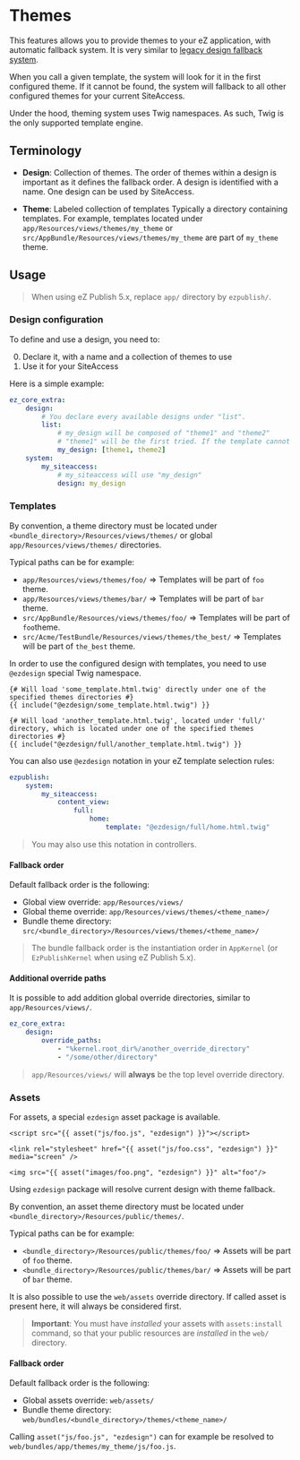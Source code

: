 # Themes

This features allows you to provide themes to your eZ application, with automatic fallback system.
It is very similar to [legacy design fallback system](https://doc.ez.no/eZ-Publish/Technical-manual/5.x/Concepts-and-basics/Designs/Design-combinations).

When you call a given template, the system will look for it in the first configured theme. If it cannot be found, the
system will fallback to all other configured themes for your current SiteAccess.

Under the hood, theming system uses Twig namespaces. As such, Twig is the only supported template engine.

## Terminology
* **Design**: Collection of themes.
  The order of themes within a design is important as it defines the fallback order.
  A design is identified with a name. One design can be used by SiteAccess.

* **Theme**: Labeled collection of templates
  Typically a directory containing templates. For example, templates located under `app/Resources/views/themes/my_theme`
  or `src/AppBundle/Resources/views/themes/my_theme` are part of `my_theme` theme.

## Usage
> When using eZ Publish 5.x, replace `app/` directory by `ezpublish/`.

### Design configuration
To define and use a design, you need to:

0. Declare it, with a name and a collection of themes to use
0. Use it for your SiteAccess

Here is a simple example:
```yaml
ez_core_extra:
    design:
        # You declare every available designs under "list".
        list:
            # my_design will be composed of "theme1" and "theme2"
            # "theme1" will be the first tried. If the template cannot be found in "theme1", "theme2" will be tried out.
            my_design: [theme1, theme2]
    system:
        my_siteaccess:
            # my_siteaccess will use "my_design"
            design: my_design
```

### Templates
By convention, a theme directory must be located under `<bundle_directory>/Resources/views/themes/` or global
`app/Resources/views/themes/` directories.

Typical paths can be for example:
* `app/Resources/views/themes/foo/` => Templates will be part of `foo` theme.
* `app/Resources/views/themes/bar/` => Templates will be part of `bar` theme.
* `src/AppBundle/Resources/views/themes/foo/` => Templates will be part of `foo`theme.
* `src/Acme/TestBundle/Resources/views/themes/the_best/` => Templates will be part of `the_best` theme.

In order to use the configured design with templates, you need to use `@ezdesign` special Twig namespace.

```jinja
{# Will load 'some_template.html.twig' directly under one of the specified themes directories #}
{{ include("@ezdesign/some_template.html.twig") }}

{# Will load 'another_template.html.twig', located under 'full/' directory, which is located under one of the specified themes directories #}
{{ include("@ezdesign/full/another_template.html.twig") }}
```

You can also use `@ezdesign` notation in your eZ template selection rules:

```yaml
ezpublish:
    system:
        my_siteaccess:
            content_view:
                full:
                    home:
                        template: "@ezdesign/full/home.html.twig"
```

> You may also use this notation in controllers.

#### Fallback order
Default fallback order is the following:
* Global view override: `app/Resources/views/`
* Global theme override: `app/Resources/views/themes/<theme_name>/`
* Bundle theme directory: `src/<bundle_directory>/Resources/views/themes/<theme_name>/`

> The bundle fallback order is the instantiation order in `AppKernel` (or `EzPublishKernel` when using eZ Publish 5.x).

#### Additional override paths
It is possible to add addition global override directories, similar to `app/Resources/views/`.

```yaml
ez_core_extra:
    design:
        override_paths:
            - "%kernel.root_dir%/another_override_directory"
            - "/some/other/directory"
```

> `app/Resources/views/` will **always** be the top level override directory.

### Assets
For assets, a special `ezdesign` asset package is available.

```jinja
<script src="{{ asset("js/foo.js", "ezdesign") }}"></script>

<link rel="stylesheet" href="{{ asset("js/foo.css", "ezdesign") }}" media="screen" />

<img src="{{ asset("images/foo.png", "ezdesign") }}" alt="foo"/>
```

Using `ezdesign` package will resolve current design with theme fallback.

By convention, an asset theme directory must be located under `<bundle_directory>/Resources/public/themes/`.

Typical paths can be for example:
* `<bundle_directory>/Resources/public/themes/foo/` => Assets will be part of `foo` theme.
* `<bundle_directory>/Resources/public/themes/bar/` => Assets will be part of `bar` theme.

It is also possible to use the `web/assets` override directory. If called asset is present here, it will always be
considered first.

> **Important**: You must have *installed* your assets with `assets:install` command, so that your public resources are
> *installed* in the `web/` directory.

#### Fallback order
Default fallback order is the following:
* Global assets override: `web/assets/`
* Bundle theme directory: `web/bundles/<bundle_directory>/themes/<theme_name>/`

Calling `asset("js/foo.js", "ezdesign")` can for example be resolved to `web/bundles/app/themes/my_theme/js/foo.js`.

